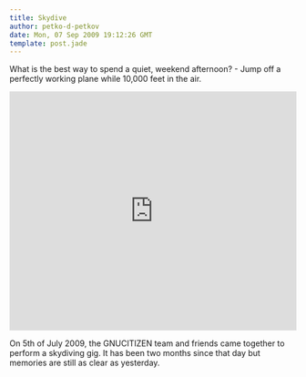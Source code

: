 ```yaml
---
title: Skydive
author: petko-d-petkov
date: Mon, 07 Sep 2009 19:12:26 GMT
template: post.jade
---
```


What is the best way to spend a quiet, weekend afternoon? - Jump off a perfectly working plane while 10,000 feet in the air.

<iframe width="100%" height="420" src="http://www.youtube.com/embed/dw2SnTcbTKA" frameborder="0" allowfullscreen></iframe>

On 5th of July 2009, the GNUCITIZEN team and friends came together to perform a skydiving gig. It has been two months since that day but memories are still as clear as yesterday.
